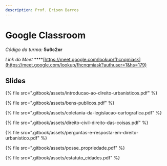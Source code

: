 ```yaml
---
description: Prof. Erison Barros
---
```


# Google Classroom

_Código da turma:_   **5u6c2or**

 _Link do Meet_      ****[https://meet.google.com/lookup/fhcnqmiask](https://meet.google.com/lookup/fhcnqmiask?authuser=1&hs=179)  




## Slides

{% file src=".gitbook/assets/introducao-ao-direito-urbanisticos.pdf" %}

{% file src=".gitbook/assets/bens-publicos.pdf" %}

{% file src=".gitbook/assets/coletania-da-legislacao-cartografica.pdf" %}

{% file src=".gitbook/assets/direito-civil-direito-das-coisas.pdf" %}

{% file src=".gitbook/assets/perguntas-e-resposta-em-direito-urbanistico.pdf" %}

{% file src=".gitbook/assets/posse\_propriedade.pdf" %}

{% file src=".gitbook/assets/estatuto\_cidades.pdf" %}



